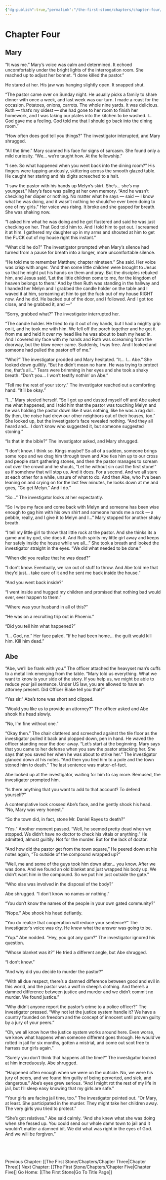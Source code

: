 ```yaml
---
{"dg-publish":true,"permalink":"/the-first-stone/chapters/chapter-four/"}
---
```


# Chapter Four

## Mary

“It was me.” Mary’s voice was calm and determined. It echoed uncomfortably under the bright lights of the interrogation room. She reached up to adjust her bonnet. “I done killed the pastor.”

He stared at her. His jaw was hanging slightly open. It snapped shut.

“The pastor came over on Sunday night. He usually picks a family to share dinner with once a week, and last week was our turn. I made a roast for the occasion. Potatoes, onions, carrots. The whole nine yards. It was delicious. Ruth — that’s my oldest — she had gone to her room to finish her homework, and I was taking our plates into the kitchen to be washed. I... God gave me a feeling. God told me that I should go back into the dining room.”

“How often does god tell you things?” The investigator interupted, and Mary shrugged.

“All the time.” Mary scanned his face for signs of sarcasm. She found only a mild curiosity. “We... we’re taught how. At the fellowship.”

“I see. So what happened when you went back into the dining room?” His fingers were tapping anxiously, skittering across the smooth glazed table. He caught her staring and his digits screeched to a halt.

“I saw the pastor with his hands up Melyn’s skirt. She’s... she’s my youngest.” Mary’s face was paling at her own memory. “And he wasn’t checking her diaper or nothing. No matter what he says — said — I know what he was doing, and it wasn’t nothing he should’ve ever been doing to one of my girls.” Her voice was rising. It broke and she gasped for breath. She was shaking now.

“I asked him what he was doing and he got flustered and said he was just checking on her. That God told him to. And I told him to get out. I screamed it at him. I gathered my daughter up in my arms and shouted at him to get the FUCK out of my house right this instant.”

“What did he do?” The investigator prompted when Mary’s silence had turned from a pause for breath into a longer, more uncomfortable silence.

“He told me to remember Matthew, chapter nineteen.” She said. Her voice was crisp with anger. “And then some little children were brought to Jesus so that he might put his hands on them and pray. But the disciples rebuked him, and Jesus said, ‘Let the little children come to me, for the kingdom of heaven belongs to them.’ And by then Ruth was standing in the hallway and I handed her Melyn and I grabbed the candle holder on the table and I waved it at him, screaming at him to get the fuck out of my house RIGHT now. And he did. He backed out of the door, and I followed. And I got too close, and he grabbed it, and —”

“Sorry, grabbed what?” The investigator interrupted her.

“The candle holder. He tried to rip it out of my hands, but I had a mighty grip on it, and he took me with him. We fell off the porch together and he got it from me and held it over my head like he was about to bash my head in. And I covered my face with my hands and Ruth was screaming from the doorway, but the blow never came. Suddenly, I was free. And I looked and someone had pulled the pastor off of me.”

“Who?” The investigator prodded and Mary hesitated. “It... I... Abe.” She looked down guiltily. “But he didn’t mean no harm. He was trying to protect me, that’s all...” Tears were brimming in her eyes and she took a shaky breath. “Don’t you... I won’t testify nothin’ on Abe.”

“Tell me the rest of your story.” The investigator reached out a comforting hand. “It’ll be okay.”

“I...” Mary steeled herself. “So I got up and dusted myself off and Abe asked me what happened, and I told him that the pastor was touching Melyn and he was holding the pastor down like it was nothing, like he was a rag doll. By then, the noise had drew our other neighbors out of their houses, too.” She looked up, but the investigator’s face revealed nothing. “And they all heard and... I don’t know who suggested it, but someone suggested stoning.”

“Is that in the bible?” The investigator asked, and Mary shrugged.

“I don’t know. I think so. Kings maybe? So all of a sudden, someone brings some rope and we drag him through town and Abe ties him up to our cross and people start gathering stones, and then the pastor manages to scream out over the crowd and he shouts, “Let he without sin cast the first stone!” as if somehow that will stop us. And it does. For a second. And we all stare at each other for a while, unsure of what to do. And then Abe, who I’ve been leaning on and crying on for the last few minutes, he looks down at me and goes, “Go get Melyn.” And I do.”

“So...” The investigator looks at her expectantly.

“So I wipe my face and come back with Melyn and someone has been wise enough to gag him with his own shirt and someone hands me a rock — a pebble, really, and I give it to Melyn and I...” Mary stopped for another shaky breath.

“I tell my little girl to throw that little rock at the pastor. And she thinks its a game and by god, she does it. And Ruth spirits my little girl away and keeps her safely inside the house while we all...” She took a breath and looked the investigator straight in the eyes. “We did what needed to be done.”

“When did you realize that he was dead?”

“I don’t know. Eventually, we ran out of stuff to throw. And Abe told me that they’d just... take care of it and he sent me back inside the house.”

“And you went back inside?”

“I went inside and hugged my children and promised that nothing bad would ever, ever happen to them.”

“Where was your husband in all of this?”

“He was on a recruiting trip out in Phoenix.”

“Did you tell him what happened?”

“I... God, no.” Her face paled. “If he had been home... the guilt would kill him. Kill him dead.”

## Abe

“Abe, we’ll be frank with you.” The officer attached the heavyset man’s cuffs to a metal link emerging from the table. “Mary told us everything. What we want to know is your side of the story. If you help us, we might be able to reduce your jail sentence. Under US law, you are allowed to have an attorney present. Did Officer Blake tell you that?”

“Yes sir.” Abe’s tone was short and clipped.

“Would you like us to provide an attorney?” The officer asked and Abe shook his head slowly.

“No, I’m fine without one.”

“Okay then.” The chair clattered and screeched against the tile floor as the investigator pulled it back and plopped down, pen in hand. He waved the officer standing near the door away. “Let’s start at the beginning. Mary says that you came to her defense when you saw the pastor attacking her. She says that you saved her when he was about to strike her.” The investigator glanced down at his notes. “And then you tied him to a pole and the town stoned him to death.” The last sentence was matter-of-fact.

Abe looked up at the investigator, waiting for him to say more. Bemused, the investigator prompted him.

“Is there anything that you want to add to that account? To defend yourself?”

A contemplative look crossed Abe’s face, and he gently shook his head. “No, Mary was very honest.”

“So the town did, in fact, stone Mr. Daniel Rayes to death?”

“Yes.” Another moment passed. “Well, he seemed pretty dead when we stopped. We didn’t have no doctor to check his vitals or anything.” He admitted, almost guiltily. Not for the murder. But for the lack of doctor.

“And how did the pastor get from the town square,” He peered down at his notes again, “To outside of the compound wrapped up?”

“Well, me and some of the guys took him down after... you know. After we was done. And we found an old blanket and just wrapped his body up. We didn’t want him in the compound. So we put him just outside the gate.”

“Who else was involved in the disposal of the body?”

Abe shrugged. “I don’t know no names or nothing.”

“You don’t know the names of the people in your own gated community?”

“Nope.” Abe shook his head defiantly.

“You do realize that cooperation will reduce your sentence?” The investigator’s voice was dry. He knew what the answer was going to be.

“Yup.” Abe nodded. “Hey, you got any gum?” The investigator ignored his question.

“Whose blanket was it?” He tried a different angle, but Abe shrugged.

“I don’t know.”

“And why did you decide to murder the pastor?”

“With all due respect, there’s a damned difference between good and evil in this world, and the pastor was a wolf in sheep’s clothing. And there’s a damned difference between justice and murder and we didn’t commit no murder. We found justice.”

“Why didn’t anyone report the pastor’s crime to a police officer?” The investigator pressed. “Why not let the justice system handle it? We have a country founded on freedom and the concept of innocent until proven guilty by a jury of your peers.”

“Oh, we all know how the justice system works around here. Even worse, we know what happens when someone different goes through. He would’ve rotted in jail for six months, gotten a mistrial, and come out scot free to harrass our girls again.”

“Surely you don’t think that happens all the time?” The investigator looked at him increduously. Abe shrugged.

“Happened often enough when we were on the outside. No, we were his jury of peers, and we found him guilty of being perverted, and sick, and dangerous.” Abe’s eyes grew serious. “And I might rot the rest of my life in jail, but I’ll sleep easy knowing that my girls are safe.”

“Your girls are facing jail time, too.” The investigator pointed out. “Or Mary, at least. She participated in the murder. They might take her children away. The very girls you tried to protect.”

“She’s got relatives.” Abe said calmly. “And she knew what she was doing when she fessed up. You could send our whole damn town to jail and it wouldn’t matter a damned bit. We did what was right in the eyes of God. And we will be forgiven.”


  
---
Previous Chapter: [[The First Stone/Chapters/Chapter Three\|Chapter Three]]
Next Chapter: [[The First Stone/Chapters/Chapter Five\|Chapter Five]]
Go Home: [[The First Stone\|Go To Title Page]]
  


